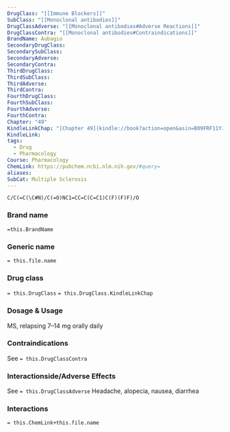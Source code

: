 ```yaml
---
DrugClass: "[[Immune Blockers]]"
SubClass: "[[Monoclonal antibodies]]"
DrugClassAdverse: "[[Monoclonal antibodies#Adverse Reactions]]"
DrugClassContra: "[[Monoclonal antibodies#Contraindications]]"
BrandName: Aubagio
SecondaryDrugClass: 
SecondarySubClass: 
SecondaryAdverse: 
SecondaryContra: 
ThirdDrugClass: 
ThirdSubClass: 
ThirdAdverse: 
ThirdContra: 
FourthDrugClass: 
FourthSubClass: 
FourthAdverse: 
FourthContra: 
Chapter: "49"
KindleLinkChap: "[Chapter 49](kindle://book?action=open&asin=B09FRF11YJ&location=28643)"
KindleLink: 
tags:
  - Drug
  - Pharmacology
Course: Pharmacology
ChemLink: https://pubchem.ncbi.nlm.nih.gov/#query=
aliases: 
SubCat: Multiple Sclerosis
---
```

```smiles
C/C(=C(\C#N)/C(=O)NC1=CC=C(C=C1)C(F)(F)F)/O
```

### Brand name
`=this.BrandName`

### Generic name
`= this.file.name`

### Drug class 
`= this.DrugClass`
	`= this.DrugClass.KindleLinkChap`

### Dosage & Usage
MS, relapsing
7–14 mg orally daily

### Contraindications
See `= this.DrugClassContra`

### Interactionside/Adverse Effects
See `= this.DrugClassAdverse`
Headache, alopecia, nausea, diarrhea

### Interactions

`= this.ChemLink+this.file.name`

